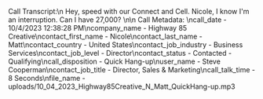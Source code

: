 Call Transcript:\n Hey, speed with our Connect and Cell. Nicole, I know I'm an interruption. Can I have 27,000? \n\n Call Metadata: \ncall_date - 10/4/2023 12:38:28 PM\ncompany_name - Highway 85 Creative\ncontact_first_name - Nicole\ncontact_last_name - Matt\ncontact_country - United States\ncontact_job_industry - Business Services\ncontact_job_level - Director\ncontact_status - Contacted - Qualifying\ncall_disposition - Quick Hang-up\nuser_name - Steve Cooperman\ncontact_job_title - Director, Sales & Marketing\ncall_talk_time - 8 Seconds\nfile_name - uploads/10_04_2023_Highway85Creative_N_Matt_QuickHang-up.mp3
